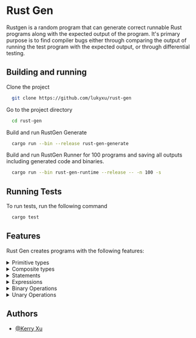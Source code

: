 # Rust Gen

Rustgen is a random program that can generate correct runnable Rust programs along with the expected output of the program. It's primary purpose is to find compiler bugs either through comparing the output of running the test program with the expected output, or through differential testing.


## Building and running

Clone the project

```bash
  git clone https://github.com/lukyxu/rust-gen
```

Go to the project directory

```bash
  cd rust-gen
```

Build and run RustGen Generate

```bash
  cargo run --bin --release rust-gen-generate
```

Build and run RustGen Runner for 100 programs and saving all outputs including generated code and binaries.

```bash
  cargo run --bin rust-gen-runtime --release -- -n 100 -s
```

## Running Tests

To run tests, run the following command

```bash
  cargo test
```

## Features

Rust Gen creates programs with the following features:

<details><summary>Primitive types</summary>

| Feature      | Status |
| -----------  | -------|
| Int (all)    | 🟢    |
| UInt (all)   | 🟢    |
| Bool         | 🟢    |
| Char         | 🔴    |
| String       | 🔴    |
| Float        | 🔴    |

</details>

<details><summary>Composite types</summary>

| Feature   | Status |
|-----------| -------|
| Tuple     | 🟢    |
| Array     | 🟢    |
| Box       | 🔴    |
| Reference | 🟢    |
| Enum      | 🔴    |
| Struct    | 🟢    |

</details>

<details><summary>Statements</summary>

| Feature              | Status |
| -------------------- | -------|
| Local Declaration    | 🟢    |
| Local Initialization | 🔴    |
| Expression           | 🟢    |
| Semicolon            | 🟢    |
| Item                 | 🟡    |

</details>

<details><summary>Expressions</summary>

| Feature               | Status |
| ----------------------| -------|
| Literal               | 🟢    |
| Binary                | 🟢    |
| Unary                 | 🟢    |
| Cast                  | 🟢    |
| If                    | 🟢    |
| Block                 | 🟢    |
| Ident                 | 🟢    |
| Tuple                 | 🟢    |
| Assign                | 🟢    |
| Call (Function)       | 🟢    |
| Call (Method)         | 🔴    |
| Type (Ascription)     | 🔴    |
| While                 | 🔴    |
| For Loop              | 🔴    |
| Loop                  | 🔴    |
| Match                 | 🔴    |
| Field                 | 🟢    |
| Index                 | 🟢    |
| Address Of            | 🟢    |
| Repeat (Array)        | 🔴    |
| Struct                | 🟢    |

</details>

<details><summary>Binary Operations</summary>

| Feature     | Status |
|-------------| -------|
| Add         | 🟢    |
| Sub         | 🟢    |
| Mul         | 🟢    |
| Div         | 🟢    |
| Rem         | 🟢    |
| And         | 🟢    |
| Or          | 🟢    |
| BitXor      | 🟢    |
| BitAnd      | 🟢    |
| BitOr       | 🟢    |
| Shl         | 🔴    |
| Shr         | 🔴    |
| Eq          | 🟢    |
| Lq          | 🟢    |
| Ne          | 🟢    |
| Ge          | 🟢    |
| Gt          | 🟢    |
| WrappingAdd | 🟢    |
| WrappingSub | 🟢    |
| WrappingMul | 🟢    |
| WrappingDiv | 🟢    |
| WrappingRem | 🟢    |
| WrappingShl | 🟢    |
| WrappingShr | 🟢    |


</details>

<details><summary>Unary Operations</summary>

| Feature     | Status |
| ----------- | -------|
| Deref       | 🟢    |
| Not         | 🟢    |
| Neg         | 🟢    |

</details>


## Authors
- [@Kerry Xu](https://www.github.com/lukyxu)